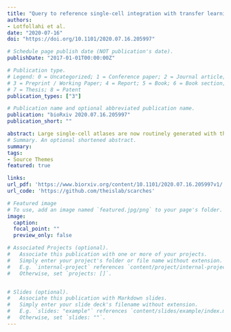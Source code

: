 ```yaml
---
title: "Query to reference single-cell integration with transfer learning"
authors:
- Lotfollahi et al.
date: "2020-07-16"
doi: "https://doi.org/10.1101/2020.07.16.205997"

# Schedule page publish date (NOT publication's date).
publishDate: "2017-01-01T00:00:00Z"

# Publication type.
# Legend: 0 = Uncategorized; 1 = Conference paper; 2 = Journal article;
# 3 = Preprint / Working Paper; 4 = Report; 5 = Book; 6 = Book section;
# 7 = Thesis; 8 = Patent
publication_types: ["3"]

# Publication name and optional abbreviated publication name.
publication: "bioRxiv 2020.07.16.205997"
publication_short: ""

abstract: Large single-cell atlases are now routinely generated with the aim of serving as reference to analyse future smaller-scale studies. Yet, learning from reference data is complicated by batch effects between datasets, limited availability of computational resources, and sharing restrictions on raw data. Leveraging advances in machine learning, we propose a deep learning strategy to map query datasets on top of a reference called single-cell architectural surgery (scArches, https://github.com/theislab/scarches). It uses transfer learning and parameter optimization to enable efficient, decentralized, iterative reference building, and the contextualization of new datasets with existing references without sharing raw data. Using examples from mouse brain, pancreas, and whole organism atlases, we showcase that scArches preserves nuanced biological state information while removing batch effects in the data, despite using four orders of magnitude fewer parameters compared to de novo integration. To demonstrate mapping disease variation, we show that scArches preserves detailed COVID-19 disease variation upon reference mapping, enabling discovery of new cell identities that are unseen during training. We envision our method to facilitate collaborative projects by enabling the iterative construction, updating, sharing, and efficient use of reference atlases.
# Summary. An optional shortened abstract.
summary: 
tags:
- Source Themes
featured: true

links:
url_pdf: 'https://www.biorxiv.org/content/10.1101/2020.07.16.205997v1/'
url_code: 'https://github.com/theislab/scarches'

# Featured image
# To use, add an image named `featured.jpg/png` to your page's folder. 
image:
  caption: 
  focal_point: ""
  preview_only: false

# Associated Projects (optional).
#   Associate this publication with one or more of your projects.
#   Simply enter your project's folder or file name without extension.
#   E.g. `internal-project` references `content/project/internal-project/index.md`.
#   Otherwise, set `projects: []`.


# Slides (optional).
#   Associate this publication with Markdown slides.
#   Simply enter your slide deck's filename without extension.
#   E.g. `slides: "example"` references `content/slides/example/index.md`.
#   Otherwise, set `slides: ""`.
---
```




